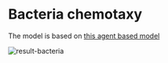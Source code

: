 # Bacteria chemotaxy

The model is based on [this agent based model](https://d3c33hcgiwev3.cloudfront.net/_e7da99cac37b4fd8a185d3ab413af6a6_Introduction-to-Agent-Based-Models.pdf?Expires=1594944000&Signature=BYMhHgyFKtLSJn4QEaYPP7-lOxxFf6jpMcCaV5cmTVd9j2tLGat6Kxh54KA3~btsMyJjBftL~nq8LVGk-J98vr17sjjttr7HcAn9JU5k2mrsBeKasCKq7~e6ollJ0WzF1wM3PYk-t95qwl2zDua3J3Bj3mtV2hSdbMLaqd2z7K8_&Key-Pair-Id=APKAJLTNE6QMUY6HBC5A#page=65)

![result-bacteria](./results/bacteria.gif)
